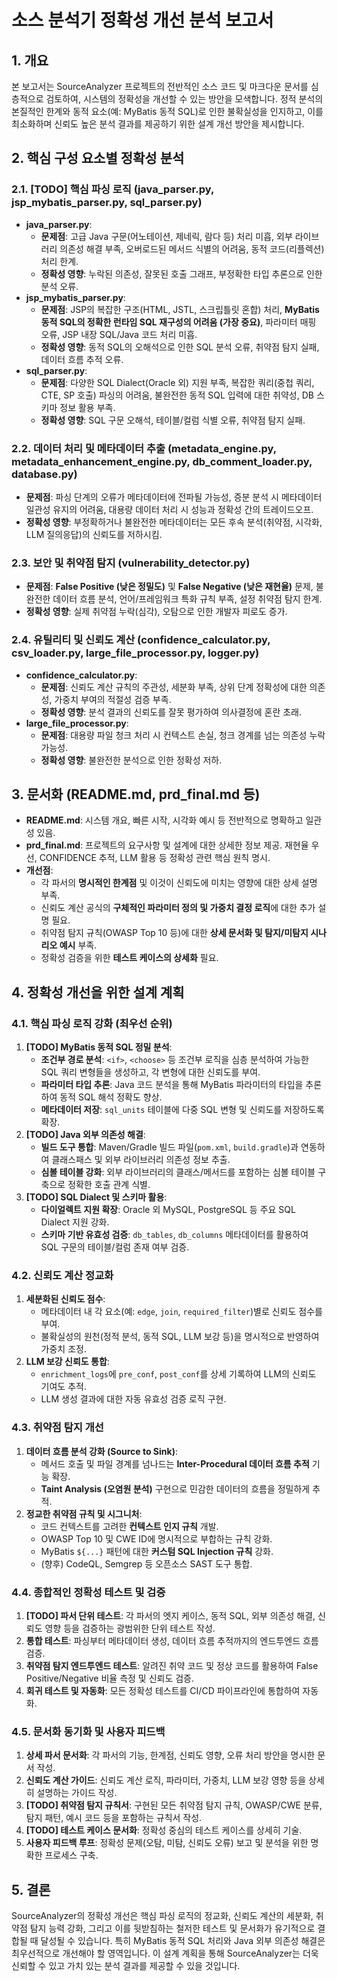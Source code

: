 # 소스 분석기 정확성 개선 분석 보고서

## 1. 개요

본 보고서는 SourceAnalyzer 프로젝트의 전반적인 소스 코드 및 마크다운 문서를 심층적으로 검토하여, 시스템의 정확성을 개선할 수 있는 방안을 모색합니다. 정적 분석의 본질적인 한계와 동적 요소(예: MyBatis 동적 SQL)로 인한 불확실성을 인지하고, 이를 최소화하며 신뢰도 높은 분석 결과를 제공하기 위한 설계 개선 방안을 제시합니다.

## 2. 핵심 구성 요소별 정확성 분석

### 2.1. [TODO] 핵심 파싱 로직 (java_parser.py, jsp_mybatis_parser.py, sql_parser.py)

* **java_parser.py**:
  * **문제점**: 고급 Java 구문(어노테이션, 제네릭, 람다 등) 처리 미흡, 외부 라이브러리 의존성 해결 부족, 오버로드된 메서드 식별의 어려움, 동적 코드(리플렉션) 처리 한계.
  * **정확성 영향**: 누락된 의존성, 잘못된 호출 그래프, 부정확한 타입 추론으로 인한 분석 오류.
* **jsp_mybatis_parser.py**:
  * **문제점**: JSP의 복잡한 구조(HTML, JSTL, 스크립틀릿 혼합) 처리, **MyBatis 동적 SQL의 정확한 런타임 SQL 재구성의 어려움 (가장 중요)**, 파라미터 매핑 오류, JSP 내장 SQL/Java 코드 처리 미흡.
  * **정확성 영향**: 동적 SQL의 오해석으로 인한 SQL 분석 오류, 취약점 탐지 실패, 데이터 흐름 추적 오류.
* **sql_parser.py**:
  * **문제점**: 다양한 SQL Dialect(Oracle 외) 지원 부족, 복잡한 쿼리(중첩 쿼리, CTE, SP 호출) 파싱의 어려움, 불완전한 동적 SQL 입력에 대한 취약성, DB 스키마 정보 활용 부족.
  * **정확성 영향**: SQL 구문 오해석, 테이블/컬럼 식별 오류, 취약점 탐지 실패.

### 2.2. 데이터 처리 및 메타데이터 추출 (metadata_engine.py, metadata_enhancement_engine.py, db_comment_loader.py, database.py)

* **문제점**: 파싱 단계의 오류가 메타데이터에 전파될 가능성, 증분 분석 시 메타데이터 일관성 유지의 어려움, 대용량 데이터 처리 시 성능과 정확성 간의 트레이드오프.
* **정확성 영향**: 부정확하거나 불완전한 메타데이터는 모든 후속 분석(취약점, 시각화, LLM 질의응답)의 신뢰도를 저하시킴.

### 2.3. 보안 및 취약점 탐지 (vulnerability_detector.py)

* **문제점**: **False Positive (낮은 정밀도)** 및 **False Negative (낮은 재현율)** 문제, 불완전한 데이터 흐름 분석, 언어/프레임워크 특화 규칙 부족, 설정 취약점 탐지 한계.
* **정확성 영향**: 실제 취약점 누락(심각), 오탐으로 인한 개발자 피로도 증가.

### 2.4. 유틸리티 및 신뢰도 계산 (confidence_calculator.py, csv_loader.py, large_file_processor.py, logger.py)

* **confidence_calculator.py**:
  * **문제점**: 신뢰도 계산 규칙의 주관성, 세분화 부족, 상위 단계 정확성에 대한 의존성, 가중치 부여의 적절성 검증 부족.
  * **정확성 영향**: 분석 결과의 신뢰도를 잘못 평가하여 의사결정에 혼란 초래.
* **large_file_processor.py**:
  * **문제점**: 대용량 파일 청크 처리 시 컨텍스트 손실, 청크 경계를 넘는 의존성 누락 가능성.
  * **정확성 영향**: 불완전한 분석으로 인한 정확성 저하.

## 3. 문서화 (README.md, prd_final.md 등)

* **README.md**: 시스템 개요, 빠른 시작, 시각화 예시 등 전반적으로 명확하고 일관성 있음.
* **prd_final.md**: 프로젝트의 요구사항 및 설계에 대한 상세한 정보 제공. 재현율 우선, CONFIDENCE 추적, LLM 활용 등 정확성 관련 핵심 원칙 명시.
* **개선점**:
  * 각 파서의 **명시적인 한계점** 및 이것이 신뢰도에 미치는 영향에 대한 상세 설명 부족.
  * 신뢰도 계산 공식의 **구체적인 파라미터 정의 및 가중치 결정 로직**에 대한 추가 설명 필요.
  * 취약점 탐지 규칙(OWASP Top 10 등)에 대한 **상세 문서화 및 탐지/미탐지 시나리오 예시** 부족.
  * 정확성 검증을 위한 **테스트 케이스의 상세화** 필요.

## 4. 정확성 개선을 위한 설계 계획

### 4.1. 핵심 파싱 로직 강화 (최우선 순위)

1. **[TODO] MyBatis 동적 SQL 정밀 분석**:
   * **조건부 경로 분석**: `<if>`, `<choose>` 등 조건부 로직을 심층 분석하여 가능한 SQL 쿼리 변형들을 생성하고, 각 변형에 대한 신뢰도를 부여.
   * **파라미터 타입 추론**: Java 코드 분석을 통해 MyBatis 파라미터의 타입을 추론하여 동적 SQL 해석 정확도 향상.
   * **메타데이터 저장**: `sql_units` 테이블에 다중 SQL 변형 및 신뢰도를 저장하도록 확장.
2. **[TODO] Java 외부 의존성 해결**:
   * **빌드 도구 통합**: Maven/Gradle 빌드 파일(`pom.xml`, `build.gradle`)과 연동하여 클래스패스 및 외부 라이브러리 의존성 정보 추출.
   * **심볼 테이블 강화**: 외부 라이브러리의 클래스/메서드를 포함하는 심볼 테이블 구축으로 정확한 호출 관계 식별.
3. **[TODO] SQL Dialect 및 스키마 활용**:
   * **다이얼렉트 지원 확장**: Oracle 외 MySQL, PostgreSQL 등 주요 SQL Dialect 지원 강화.
   * **스키마 기반 유효성 검증**: `db_tables`, `db_columns` 메타데이터를 활용하여 SQL 구문의 테이블/컬럼 존재 여부 검증.

### 4.2. 신뢰도 계산 정교화

1. **세분화된 신뢰도 점수**:
   * 메타데이터 내 각 요소(예: `edge`, `join`, `required_filter`)별로 신뢰도 점수를 부여.
   * 불확실성의 원천(정적 분석, 동적 SQL, LLM 보강 등)을 명시적으로 반영하여 가중치 조정.
2. **LLM 보강 신뢰도 통합**:
   * `enrichment_logs`에 `pre_conf`, `post_conf`를 상세 기록하여 LLM의 신뢰도 기여도 추적.
   * LLM 생성 결과에 대한 자동 유효성 검증 로직 구현.

### 4.3. 취약점 탐지 개선

1. **데이터 흐름 분석 강화 (Source to Sink)**:
   * 메서드 호출 및 파일 경계를 넘나드는 **Inter-Procedural 데이터 흐름 추적** 기능 확장.
   * **Taint Analysis (오염원 분석)** 구현으로 민감한 데이터의 흐름을 정밀하게 추적.
2. **정교한 취약점 규칙 및 시그니처**:
   * 코드 컨텍스트를 고려한 **컨텍스트 인지 규칙** 개발.
   * OWASP Top 10 및 CWE ID에 명시적으로 부합하는 규칙 강화.
   * MyBatis `${...}` 패턴에 대한 **커스텀 SQL Injection 규칙** 강화.
   * (향후) CodeQL, Semgrep 등 오픈소스 SAST 도구 통합.

### 4.4. 종합적인 정확성 테스트 및 검증

1. **[TODO] 파서 단위 테스트**: 각 파서의 엣지 케이스, 동적 SQL, 외부 의존성 해결, 신뢰도 영향 등을 검증하는 광범위한 단위 테스트 작성.
2. **통합 테스트**: 파싱부터 메타데이터 생성, 데이터 흐름 추적까지의 엔드투엔드 흐름 검증.
3. **취약점 탐지 엔드투엔드 테스트**: 알려진 취약 코드 및 정상 코드를 활용하여 False Positive/Negative 비율 측정 및 신뢰도 검증.
4. **회귀 테스트 및 자동화**: 모든 정확성 테스트를 CI/CD 파이프라인에 통합하여 자동화.

### 4.5. 문서화 동기화 및 사용자 피드백

1. **상세 파서 문서화**: 각 파서의 기능, 한계점, 신뢰도 영향, 오류 처리 방안을 명시한 문서 작성.
2. **신뢰도 계산 가이드**: 신뢰도 계산 로직, 파라미터, 가중치, LLM 보강 영향 등을 상세히 설명하는 가이드 작성.
3. **[TODO] 취약점 탐지 규칙서**: 구현된 모든 취약점 탐지 규칙, OWASP/CWE 분류, 탐지 패턴, 예시 코드 등을 포함하는 규칙서 작성.
4. **[TODO] 테스트 케이스 문서화**: 정확성 중심의 테스트 케이스를 상세히 기술.
5. **사용자 피드백 루프**: 정확성 문제(오탐, 미탐, 신뢰도 오류) 보고 및 분석을 위한 명확한 프로세스 구축.

## 5. 결론

SourceAnalyzer의 정확성 개선은 핵심 파싱 로직의 정교화, 신뢰도 계산의 세분화, 취약점 탐지 능력 강화, 그리고 이를 뒷받침하는 철저한 테스트 및 문서화가 유기적으로 결합될 때 달성될 수 있습니다. 특히 MyBatis 동적 SQL 처리와 Java 외부 의존성 해결은 최우선적으로 개선해야 할 영역입니다. 이 설계 계획을 통해 SourceAnalyzer는 더욱 신뢰할 수 있고 가치 있는 분석 결과를 제공할 수 있을 것입니다.